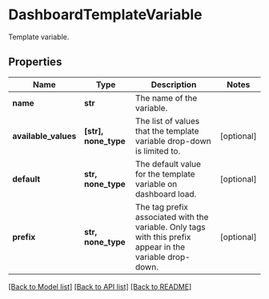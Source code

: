 # DashboardTemplateVariable

Template variable.

## Properties
Name | Type | Description | Notes
------------ | ------------- | ------------- | -------------
**name** | **str** | The name of the variable. | 
**available_values** | **[str], none_type** | The list of values that the template variable drop-down is limited to. | [optional] 
**default** | **str, none_type** | The default value for the template variable on dashboard load. | [optional] 
**prefix** | **str, none_type** | The tag prefix associated with the variable. Only tags with this prefix appear in the variable drop-down. | [optional] 

[[Back to Model list]](README.md#documentation-for-models) [[Back to API list]](README.md#documentation-for-api-endpoints) [[Back to README]](README.md)


